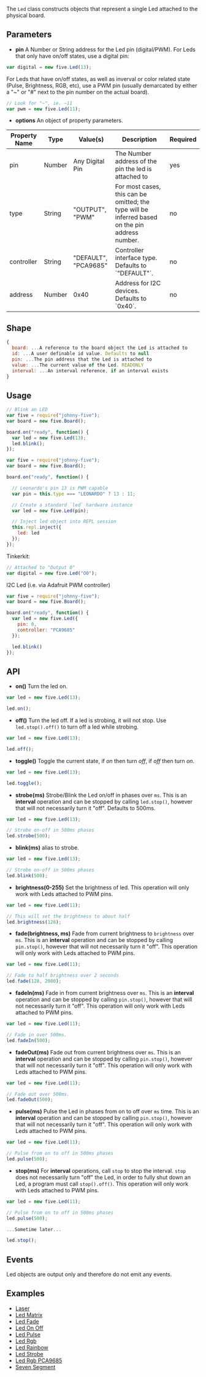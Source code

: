 The `Led` class constructs objects that represent a single Led attached to the physical board.


## Parameters

- **pin** A Number or String address for the Led pin (digital/PWM).
For Leds that only have on/off states, use a digital pin:

```js
var digital = new five.Led(13);
```

For Leds that have on/off states, as well as inverval or color related state (Pulse, Brightness, RGB, etc), use a PWM pin (usually demarcated by either a "~" or "#" next to the pin number on the actual board).

```js
// Look for "~", ie. ~11
var pwm = new five.Led(11);
```

- **options** An object of property parameters.
<table>
  <thead>
    <tr>
      <th>Property Name</th>
      <th>Type</th>
      <th>Value(s)</th>
      <th>Description</th>
      <th>Required</th>
    </tr>
  </thead>
  <tbody>
    <tr>
      <td>pin</td>
      <td>Number</td>
      <td>Any Digital Pin</td>
      <td>The Number address of the pin the led is attached to</td>
      <td>yes</td>
    </tr>
    <tr>
      <td>type</td>
      <td>String</td>
      <td>"OUTPUT", "PWM"</td>
      <td>
        For most cases, this can be omitted; the type will be inferred based on the pin address number.
      </td>
      <td>no</td>
    </tr>
    <tr>
      <td>controller</td>
      <td>String</td>
      <td>"DEFAULT", "PCA9685"</td>
      <td>
        Controller interface type. Defaults to `"DEFAULT"`.
      </td>
      <td>no</td>
    </tr>
    <tr>
      <td>address</td>
      <td>Number</td>
      <td>0x40</td>
      <td>
        Address for I2C devices. Defaults to `0x40`.
      </td>
      <td>no</td>
    </tr>
  </tbody>
</table>

## Shape

```js
{ 
  board: ...A reference to the board object the Led is attached to
  id: ...A user definable id value. Defaults to null
  pin: ...The pin address that the Led is attached to
  value: ...The current value of the Led. READONLY
  interval: ...An interval reference, if an interval exists
}
```

## Usage

```js
// Blink an LED
var five = require("johnny-five");
var board = new five.Board();

board.on("ready", function() {
  var led = new five.Led(13);
  led.blink();
});
```


```js
var five = require("johnny-five");
var board = new five.Board();

board.on("ready", function() {

  // Leonardo's pin 13 is PWM capable
  var pin = this.type === "LEONARDO" ? 13 : 11;

  // Create a standard `led` hardware instance
  var led = new five.Led(pin);

  // Inject led object into REPL session
  this.repl.inject({
    led: led
  });
});
```

Tinkerkit: 

```js
// Attached to "Output 0"
var digital = new five.Led("O0");
```

I2C Led (i.e. via Adafruit PWM controller)

```js
var five = require("johnny-five");
var board = new five.Board();

board.on("ready", function() {
  var led = new five.Led({
    pin: 0,
    controller: "PCA9685"
  });

  led.blink()
});
```

## API

- **on()** Turn the led on. 

``` js
var led = new five.Led(13);

led.on();
```

- **off()** Turn the led off. If a led is strobing, it will not stop. Use `led.stop().off()` to turn off a led while strobing.

```js
var led = new five.Led(13);

led.off();
```

- **toggle()** Toggle the current state, if _on_ then turn _off_, if _off_ then turn _on_.

```js
var led = new five.Led(13);

led.toggle();
```

- **strobe(ms)** Strobe/Blink the Led on/off in phases over `ms`. This is an **interval** operation and can be stopped by calling `led.stop()`, however that will not necessarily turn it "off". Defaults to 500ms.

```js
var led = new five.Led(13);

// Strobe on-off in 500ms phases
led.strobe(500);
```

- **blink(ms)** alias to strobe.

```js
var led = new five.Led(13);

// Strobe on-off in 500ms phases
led.blink(500);
```


- **brightness(0-255)** Set the brightness of led. This operation will only work with Leds attached to PWM pins. 

```js
var led = new five.Led(11);

// This will set the brightness to about half 
led.brightness(128);
```

- **fade(brightness, ms)** Fade from current brightness to `brightness` over `ms`. This is an **interval** operation and can be stopped by calling `pin.stop()`, however that will not necessarily turn it "off". This operation will only work with Leds attached to PWM pins.

```js
var led = new five.Led(11);

// Fade to half brightness over 2 seconds
led.fade(128, 2000);
```

- **fadeIn(ms)** Fade in from current brightness over `ms`. This is an **interval** operation and can be stopped by calling `pin.stop()`, however that will not necessarily turn it "off". This operation will only work with Leds attached to PWM pins.

```js
var led = new five.Led(11);

// Fade in over 500ms.
led.fadeIn(500);
```

- **fadeOut(ms)** Fade out from current brightness over `ms`. This is an **interval** operation and can be stopped by calling `pin.stop()`, however that will not necessarily turn it "off". This operation will only work with Leds attached to PWM pins.

```js
var led = new five.Led(11);

// Fade out over 500ms.
led.fadeOut(500);
```


- **pulse(ms)** Pulse the Led in phases from on to off over `ms` time. This is an **interval** operation and can be stopped by calling `pin.stop()`, however that will not necessarily turn it "off". This operation will only work with Leds attached to PWM pins.

```js
var led = new five.Led(11);

// Pulse from on to off in 500ms phases
led.pulse(500);
```

- **stop(ms)** For **interval** operations, call `stop` to stop the interval. `stop` does not necessarily turn "off" the Led, in order to fully shut down an Led, a program must call `stop().off()`. This operation will only work with Leds attached to PWM pins.

```js
var led = new five.Led(11);

// Pulse from on to off in 500ms phases
led.pulse(500);

...Sometime later...

led.stop();

```




## Events

Led objects are output only and therefore do not emit any events.

## Examples
- [Laser](https://github.com/rwaldron/johnny-five/blob/master/docs/laser.md)
- [Led Matrix](https://github.com/rwaldron/johnny-five/blob/master/docs/led-matrix.md)
- [Led Fade](https://github.com/rwaldron/johnny-five/blob/master/docs/led-fade.md)
- [Led On Off](https://github.com/rwaldron/johnny-five/blob/master/docs/led-on-off.md)
- [Led Pulse](https://github.com/rwaldron/johnny-five/blob/master/docs/led-pulse.md)
- [Led Rgb](https://github.com/rwaldron/johnny-five/blob/master/docs/led-rgb.md)
- [Led Rainbow](https://github.com/rwaldron/johnny-five/blob/master/docs/led-rainbow.md)
- [Led Strobe](https://github.com/rwaldron/johnny-five/blob/master/docs/led-strobe.md)
- [Led Rgb PCA9685](https://github.com/rwaldron/johnny-five/blob/master/docs/led-rgb-PCA9685.md)
- [Seven Segment](https://github.com/rwaldron/johnny-five/blob/master/docs/seven-segment.md)